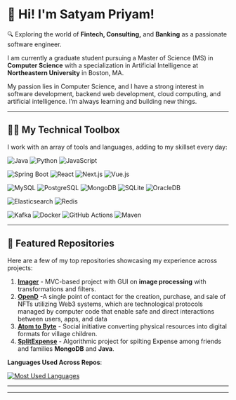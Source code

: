 # 👋 Hi! I'm Satyam Priyam!

🔍 Exploring the world of **Fintech, Consulting,** and **Banking** as a passionate software engineer.

I am currently a graduate student pursuing a Master of Science (MS) in  **Computer Science** with a specialization in Artificial Intelligence at **Northeastern University** in Boston, MA.

My passion lies in Computer Science, and I have a strong interest in software development, backend web development, cloud computing, and artificial intelligence.
I’m always learning and building new things.

---

## 🧑‍💻 My Technical Toolbox
I work with an array of tools and languages, adding to my skillset every day:


![Java](https://img.shields.io/badge/Code-Java-blue?style=for-the-badge&logo=java&logoColor=white)  ![Python](https://img.shields.io/badge/Code-Python-blue?style=for-the-badge&logo=python&logoColor=white)  ![JavaScript](https://img.shields.io/badge/Code-JavaScript-blue?style=for-the-badge&logo=javascript&logoColor=white)  

![Spring Boot](https://img.shields.io/badge/Framework-SpringBoot-brightgreen?style=for-the-badge&logo=springboot&logoColor=white)  ![React](https://img.shields.io/badge/Framework-React-blue?style=for-the-badge&logo=react&logoColor=white)  ![Next.js](https://img.shields.io/badge/Framework-Next.js-black?style=for-the-badge&logo=nextdotjs&logoColor=white)  ![Vue.js](https://img.shields.io/badge/Framework-Vue.js-brightgreen?style=for-the-badge&logo=vuejs&logoColor=white)  

![MySQL](https://img.shields.io/badge/Database-MySQL-orange?style=for-the-badge&logo=mysql&logoColor=white)  ![PostgreSQL](https://img.shields.io/badge/Database-PostgreSQL-blue?style=for-the-badge&logo=postgresql&logoColor=white)  ![MongoDB](https://img.shields.io/badge/Database-MongoDB-green?style=for-the-badge&logo=mongodb&logoColor=white)  ![SQLite](https://img.shields.io/badge/Database-SQLite-lightblue?style=for-the-badge&logo=sqlite&logoColor=white)  ![OracleDB](https://img.shields.io/badge/Database-Oracle-red?style=for-the-badge&logo=oracle&logoColor=white)  

![Elasticsearch](https://img.shields.io/badge/Search-Elasticsearch-yellow?style=for-the-badge&logo=elasticsearch&logoColor=white)  ![Redis](https://img.shields.io/badge/Cache-Redis-red?style=for-the-badge&logo=redis&logoColor=white)  

![Kafka](https://img.shields.io/badge/Tools-Kafka-black?style=for-the-badge&logo=apachekafka&logoColor=white)  ![Docker](https://img.shields.io/badge/Tools-Docker-blue?style=for-the-badge&logo=docker&logoColor=white)  ![GitHub Actions](https://img.shields.io/badge/Tools-GitHub_Actions-lightgray?style=for-the-badge&logo=githubactions&logoColor=white)  ![Maven](https://img.shields.io/badge/Build-Maven-red?style=for-the-badge&logo=apachemaven&logoColor=white)

---

## 🚀 Featured Repositories
Here are a few of my top repositories showcasing my experience across projects:

1. **[Imager](https://github.com/satryampriyam01/snap)** - MVC-based project with GUI on **image processing** with transformations and filters.
2. **[OpenD](https://github.com/satryampriyam01/OpenD)** -A single point of contact for the creation, purchase, and sale of NFTs utilizing Web3 systems, which are technological protocols managed by computer code that enable safe and direct interactions between users, apps, and data
3. **[Atom to Byte](https://atomtobyte.netlify.app/about)** - Social initiative converting physical resources into digital formats for village children.
4. **[SplitExpense](https://github.com/satryampriyam01/splitExpense)** - Algorithmic project for spilting Expense among friends and families **MongoDB** and **Java**.

**Languages Used Across Repos**:  

[![Most Used Languages](https://github-readme-stats.vercel.app/api/top-langs/?username=satryampriyam01&langs_count=8&layout=compact&theme=radical)](https://github.com/anuraghazra/github-readme-stats)

---

<!--## 📊 Dynamic GitHub Stats
[![Satyam's GitHub Stats](https://github-readme-stats.vercel.app/api?username=satryampriyam01&show_icons=true&theme=radical&hide_border=true)](https://github.com/anuraghazra/github-readme-stats)
-->
---

<!--## ⏰ Weekly Coding Stats-->
<!-- This section will auto-update to show hours spent on various programming languages over the past week. -->
<!-- WakaTime Setup Required -->
<!--
[![Satyam's Coding Time](https://github-readme-stats.vercel.app/api/wakatime?username=satyampriyam&theme=radical&hide_border=true)](https://wakatime.com/@username)
-->

<!--## 🤖 GitHub Action for Dynamic Updates
Want to keep this README up-to-date automatically? Use the following GitHub Actions workflow to fetch repositories and language usage data daily:

```yaml
name: Update README with Repository Info

on:
  schedule:
    - cron: '0 0 * * *' # Runs daily
  workflow_dispatch:

jobs:
  update-readme:
    runs-on: ubuntu-latest
    steps:
      - name: Checkout
        uses: actions/checkout@v2

      - name: Fetch Repository Data
        run: |
          echo "Fetching repositories and language stats..."
          # Insert script here to pull repository details, languages, etc.
          
      - name: Commit Changes
        run: |
          git config --local user.email "actions@github.com"
          git config --local user.name "GitHub Actions"
          git add README.md
          git commit -m "Update README with new repo data"
          git push
-->
